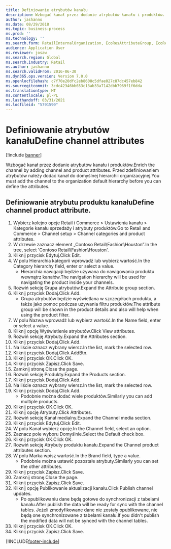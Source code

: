 ```yaml
---
title: Definiowanie atrybutów kanału
description: Wzbogać kanał przez dodanie atrybutów kanału i produktów.
author: jashanno
ms.date: 08/29/2018
ms.topic: business-process
ms.prod: ''
ms.technology: ''
ms.search.form: RetailInternalOrganization, EcoResAttributeGroup, EcoResAttributeGroupAttribute, RetailAddChannelItems, RetailCatalogProductAttributeValue, RetailMedia
audience: Application User
ms.reviewer: josaw
ms.search.region: Global
ms.search.industry: Retail
ms.author: jashanno
ms.search.validFrom: 2016-06-30
ms.dyn365.ops.version: Version 7.0.0
ms.openlocfilehash: c7f70e20dfc2eb8608c5dfae027c87dc457eb842
ms.sourcegitcommit: 3cdc42346bb653c13ab33a7142dbb7969f1f6dda
ms.translationtype: HT
ms.contentlocale: pl-PL
ms.lasthandoff: 03/31/2021
ms.locfileid: "5791590"
---
```

# <a name="define-channel-attributes"></a><span data-ttu-id="31927-103">Definiowanie atrybutów kanału</span><span class="sxs-lookup"><span data-stu-id="31927-103">Define channel attributes</span></span>

[!include [banner](../includes/banner.md)]

<span data-ttu-id="31927-104">Wzbogać kanał przez dodanie atrybutów kanału i produktów.</span><span class="sxs-lookup"><span data-stu-id="31927-104">Enrich the channel by adding channel and product attributes.</span></span> <span data-ttu-id="31927-105">Przed zdefiniowaniem atrybutów należy dodać kanał do domyślnej hierarchii organizacyjnej.</span><span class="sxs-lookup"><span data-stu-id="31927-105">You must add the channel to the organization default hierarchy before you can define the attributes.</span></span>


## <a name="define-channel-product-attribute"></a><span data-ttu-id="31927-106">Definiowanie atrybutu produktu kanału</span><span class="sxs-lookup"><span data-stu-id="31927-106">Define channel product attribute.</span></span>
1. <span data-ttu-id="31927-107">Wybierz kolejno opcje Retail i Commerce > Ustawienia kanału > Kategorie kanału sprzedaży i atrybuty produktów.</span><span class="sxs-lookup"><span data-stu-id="31927-107">Go to Retail and Commerce > Channel setup > Channel categories and product attributes.</span></span>
2. <span data-ttu-id="31927-108">W drzewie zaznacz element „Contoso Retail\Fashion\Houston”.</span><span class="sxs-lookup"><span data-stu-id="31927-108">In the tree, select 'Contoso Retail\Fashion\Houston'.</span></span>
3. <span data-ttu-id="31927-109">Kliknij przycisk Edytuj.</span><span class="sxs-lookup"><span data-stu-id="31927-109">Click Edit.</span></span>
4. <span data-ttu-id="31927-110">W polu Hierarchia kategorii wprowadź lub wybierz wartość.</span><span class="sxs-lookup"><span data-stu-id="31927-110">In the Category hierarchy field, enter or select a value.</span></span>
    * <span data-ttu-id="31927-111">Hierarchia nawigacji będzie używana do nawigowania produktu wewnątrz kanałów.</span><span class="sxs-lookup"><span data-stu-id="31927-111">The navigation hierarchy will be used for navigating the product inside your channels.</span></span>  
5. <span data-ttu-id="31927-112">Rozwiń sekcję Grupa atrybutów.</span><span class="sxs-lookup"><span data-stu-id="31927-112">Expand the Attribute group section.</span></span>
6. <span data-ttu-id="31927-113">Kliknij przycisk Dodaj.</span><span class="sxs-lookup"><span data-stu-id="31927-113">Click Add.</span></span>
    * <span data-ttu-id="31927-114">Grupa atrybutów będzie wyświetlana w szczegółach produktu, a także jako pomoc podczas używania filtru produktów.</span><span class="sxs-lookup"><span data-stu-id="31927-114">The attribute group will be shown in the product details and also will help when using the product filter.</span></span>  
7. <span data-ttu-id="31927-115">W polu Nazwa wprowadź lub wybierz wartość.</span><span class="sxs-lookup"><span data-stu-id="31927-115">In the Name field, enter or select a value.</span></span>
8. <span data-ttu-id="31927-116">Kliknij opcję Wyświetlenie atrybutów.</span><span class="sxs-lookup"><span data-stu-id="31927-116">Click View attributes.</span></span>
9. <span data-ttu-id="31927-117">Rozwiń sekcję Atrybuty.</span><span class="sxs-lookup"><span data-stu-id="31927-117">Expand the Attributes section.</span></span>
10. <span data-ttu-id="31927-118">Kliknij przycisk Dodaj.</span><span class="sxs-lookup"><span data-stu-id="31927-118">Click Add.</span></span>
11. <span data-ttu-id="31927-119">Na liście oznacz wybrany wiersz.</span><span class="sxs-lookup"><span data-stu-id="31927-119">In the list, mark the selected row.</span></span>
12. <span data-ttu-id="31927-120">Kliknij przycisk Dodaj.</span><span class="sxs-lookup"><span data-stu-id="31927-120">Click AddBtn.</span></span>
13. <span data-ttu-id="31927-121">Kliknij przycisk OK.</span><span class="sxs-lookup"><span data-stu-id="31927-121">Click OK.</span></span>
14. <span data-ttu-id="31927-122">Kliknij przycisk Zapisz.</span><span class="sxs-lookup"><span data-stu-id="31927-122">Click Save.</span></span>
15. <span data-ttu-id="31927-123">Zamknij stronę.</span><span class="sxs-lookup"><span data-stu-id="31927-123">Close the page.</span></span>
16. <span data-ttu-id="31927-124">Rozwiń sekcję Produkty.</span><span class="sxs-lookup"><span data-stu-id="31927-124">Expand the Products section.</span></span>
17. <span data-ttu-id="31927-125">Kliknij przycisk Dodaj.</span><span class="sxs-lookup"><span data-stu-id="31927-125">Click Add.</span></span>
18. <span data-ttu-id="31927-126">Na liście oznacz wybrany wiersz.</span><span class="sxs-lookup"><span data-stu-id="31927-126">In the list, mark the selected row.</span></span>
19. <span data-ttu-id="31927-127">Kliknij przycisk Dodaj.</span><span class="sxs-lookup"><span data-stu-id="31927-127">Click Add.</span></span>
    * <span data-ttu-id="31927-128">Podobnie można dodać wiele produktów.</span><span class="sxs-lookup"><span data-stu-id="31927-128">Similarly you can add multiple products.</span></span>  
20. <span data-ttu-id="31927-129">Kliknij przycisk OK.</span><span class="sxs-lookup"><span data-stu-id="31927-129">Click OK.</span></span>
21. <span data-ttu-id="31927-130">Kliknij opcję Atrybuty.</span><span class="sxs-lookup"><span data-stu-id="31927-130">Click Attributes.</span></span>
22. <span data-ttu-id="31927-131">Rozwiń sekcję Kanał medialny.</span><span class="sxs-lookup"><span data-stu-id="31927-131">Expand the Channel media section.</span></span>
23. <span data-ttu-id="31927-132">Kliknij przycisk Edytuj.</span><span class="sxs-lookup"><span data-stu-id="31927-132">Click Edit.</span></span>
24. <span data-ttu-id="31927-133">W polu Kanał wybierz opcję.</span><span class="sxs-lookup"><span data-stu-id="31927-133">In the Channel field, select an option.</span></span>
25. <span data-ttu-id="31927-134">Zaznacz pole wyboru Domyślnie.</span><span class="sxs-lookup"><span data-stu-id="31927-134">Select the Default check box.</span></span>
26. <span data-ttu-id="31927-135">Kliknij przycisk OK.</span><span class="sxs-lookup"><span data-stu-id="31927-135">Click OK.</span></span>
27. <span data-ttu-id="31927-136">Rozwiń sekcję Atrybuty produktu kanału.</span><span class="sxs-lookup"><span data-stu-id="31927-136">Expand the Channel product attributes section.</span></span>
28. <span data-ttu-id="31927-137">W polu Marka wpisz wartość.</span><span class="sxs-lookup"><span data-stu-id="31927-137">In the Brand field, type a value.</span></span>
    * <span data-ttu-id="31927-138">Podobnie można ustawić pozostałe atrybuty.</span><span class="sxs-lookup"><span data-stu-id="31927-138">Similarly you can set the other attributes.</span></span>  
29. <span data-ttu-id="31927-139">Kliknij przycisk Zapisz.</span><span class="sxs-lookup"><span data-stu-id="31927-139">Click Save.</span></span>
30. <span data-ttu-id="31927-140">Zamknij stronę.</span><span class="sxs-lookup"><span data-stu-id="31927-140">Close the page.</span></span>
31. <span data-ttu-id="31927-141">Kliknij przycisk Zapisz.</span><span class="sxs-lookup"><span data-stu-id="31927-141">Click Save.</span></span>
32. <span data-ttu-id="31927-142">Kliknij opcję Publikowanie aktualizacji kanału.</span><span class="sxs-lookup"><span data-stu-id="31927-142">Click Publish channel updates.</span></span>
    * <span data-ttu-id="31927-143">Po opublikowaniu dane będą gotowe do synchronizacji z tabelami kanału.</span><span class="sxs-lookup"><span data-stu-id="31927-143">After publish the data will be ready for sync with the channel tables.</span></span> <span data-ttu-id="31927-144">Jeżeli zmodyfikowane dane nie zostały opublikowane, nie będą one synchronizowane z tabelami kanału.</span><span class="sxs-lookup"><span data-stu-id="31927-144">If you didn't publish the modified data will not be synced with the channel tables.</span></span>  
33. <span data-ttu-id="31927-145">Kliknij przycisk OK.</span><span class="sxs-lookup"><span data-stu-id="31927-145">Click OK.</span></span>
34. <span data-ttu-id="31927-146">Kliknij przycisk Zapisz.</span><span class="sxs-lookup"><span data-stu-id="31927-146">Click Save.</span></span>



[!INCLUDE[footer-include](../../includes/footer-banner.md)]